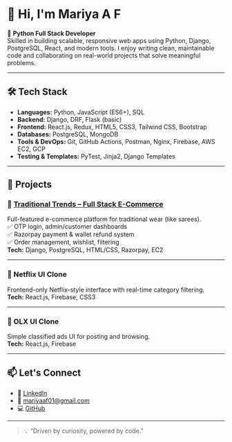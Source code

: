 # 👋 Hi, I'm Mariya A F

🎯 **Python Full Stack Developer**  
Skilled in building scalable, responsive web apps using Python, Django, PostgreSQL, React, and modern tools. I enjoy writing clean, maintainable code and collaborating on real-world projects that solve meaningful problems.

---

## 🛠️ Tech Stack

- **Languages:** Python, JavaScript (ES6+), SQL
- **Backend:** Django, DRF, Flask (basic)
- **Frontend:** React.js, Redux, HTML5, CSS3, Tailwind CSS, Bootstrap
- **Databases:** PostgreSQL, MongoDB
- **Tools & DevOps:** Git, GitHub Actions, Postman, Nginx, Firebase, AWS EC2, GCP
- **Testing & Templates:** PyTest, Jinja2, Django Templates

---

## 🚀 Projects

### 🔸 [Traditional Trends – Full Stack E-Commerce](https://github.com/mariyaaf98/TraditionalTrends/tree/main/TraditionalTrends)
Full-featured e-commerce platform for traditional wear (like sarees).  
✅ OTP login, admin/customer dashboards  
✅ Razorpay payment & wallet refund system  
✅ Order management, wishlist, filtering  
**Tech:** Django, PostgreSQL, HTML/CSS, Razorpay, EC2

---

### 🔸 Netflix UI Clone
Frontend-only Netflix-style interface with real-time category filtering.  
**Tech:** React.js, Firebase, CSS3

---

### 🔸 OLX UI Clone
Simple classified ads UI for posting and browsing.  
**Tech:** React.js, Firebase

---


## 📫 Let's Connect

- 🔗 [LinkedIn](https://www.linkedin.com/in/mariya-a-f-8b0558269/)
- 💌 mariyaaf01@gmail.com
- 💻 [GitHub](https://github.com/mariyaaf98)

---

> 💡 “Driven by curiosity, powered by code.”
